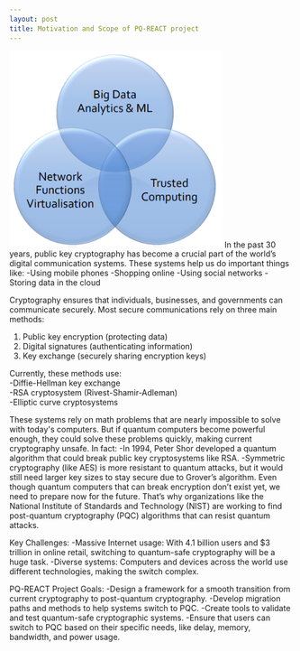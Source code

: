 ```yaml
---
layout: post
title: Motivation and Scope of PQ-REACT project
---
```




<img src="./images/benefits.png" alt="Project Image" style="width: 75%; height: auto;">
In the past 30 years, public key cryptography has become a crucial part of the world’s digital communication systems. These systems help us do important things like:
-Using mobile phones
-Shopping online
-Using social networks
-Storing data in the cloud

Cryptography ensures that individuals, businesses, and governments can communicate securely. Most secure communications rely on three main methods:
1. Public key encryption (protecting data)
2. Digital signatures (authenticating information)
3. Key exchange (securely sharing encryption keys)

Currently, these methods use:  
-Diffie-Hellman key exchange  
-RSA cryptosystem (Rivest-Shamir-Adleman)  
-Elliptic curve cryptosystems  

These systems rely on math problems that are nearly impossible to solve with today's computers. But if quantum computers become powerful enough, they could solve these problems quickly, making current cryptography unsafe. In fact:
-In 1994, Peter Shor developed a quantum algorithm that could break public key cryptosystems like RSA.
-Symmetric cryptography (like AES) is more resistant to quantum attacks, but it would still need larger key sizes to stay secure due to Grover’s algorithm.
Even though quantum computers that can break encryption don’t exist yet, we need to prepare now for the future. That’s why organizations like the National Institute of Standards and Technology (NIST) are working to find post-quantum cryptography (PQC) algorithms that can resist quantum attacks.

Key Challenges:
-Massive Internet usage: With 4.1 billion users and $3 trillion in online retail, switching to quantum-safe cryptography will be a huge task.
-Diverse systems: Computers and devices across the world use different technologies, making the switch complex.

PQ-REACT Project Goals:
-Design a framework for a smooth transition from current cryptography to post-quantum cryptography.
-Develop migration paths and methods to help systems switch to PQC.
-Create tools to validate and test quantum-safe cryptographic systems.
-Ensure that users can switch to PQC based on their specific needs, like delay, memory, bandwidth, and power usage.
